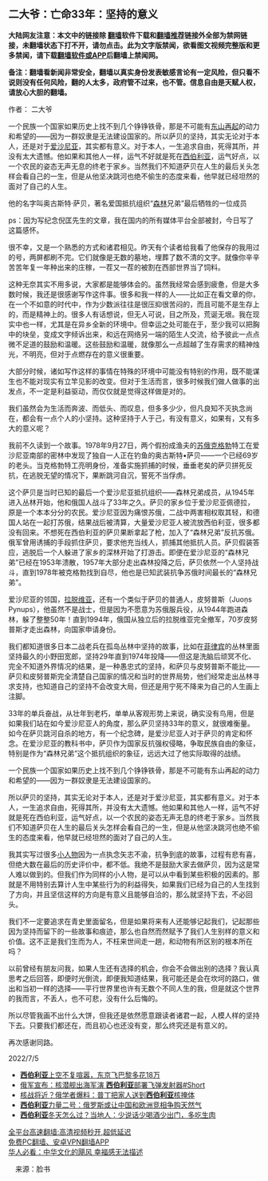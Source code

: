  <!-- 面包屑导航 --> <h2>二大爷：亡命33年：坚持的意义</h2> <p class="notice"><b>大陆网友注意：本文中的链接除 <a href="https://github.com/bannedbook/fanqiang" >翻墙</a>软件下载和<a href="https://github.com/killgcd/justmysocks/blob/master/README.md">翻墙推荐</a>链接外全部为禁网链接，未翻墙状态下打不开，请勿点击。此为文字版禁闻，欲看图文视频完整版和更多禁闻，请下载<a href="https://github.com/bannedbook/fanqiang">翻墙软件或APP</a>后翻墙上禁闻网。</p><p>备注：翻墙看新闻非常安全，翻墙以真实身份发表敏感言论有一定风险，但只看不说则没有任何风险，翻的人太多，政府管不过来，也不管。信息自由是天赋人权，请放心大胆的翻墙。</b></p>  <div class="entry"> <p>作者： 二大爷</p> <p id="summary">一个民族一个国家如果历史上找不到几个铮铮铁骨，那是不可能有<a href="https://www.bannedbook.org/bnews/tag/%E4%B8%9C%E5%B1%B1%E5%86%8D%E8%B5%B7/" class="st_tag internal_tag" rel="tag" title="标签 东山再起 下的日志">东山再起</a>的动力和希望的——因为一群奴隶是无法建设国家的。所以萨贝的坚持，其实无论对于本人，还是对于<a href="https://www.bannedbook.org/bnews/tag/%E7%88%B1%E6%B2%99%E5%B0%BC%E4%BA%9A/" class="st_tag internal_tag" rel="tag" title="标签 爱沙尼亚 下的日志">爱沙尼亚</a>，其实都有意义。对于本人，一生追求自由，死得其所，并没有太大遗憾。他如果和其他人一样，运气不好就是死在<a href="https://www.bannedbook.org/bnews/tag/%E8%A5%BF%E4%BC%AF%E5%88%A9%E4%BA%9A/" class="st_tag internal_tag" rel="tag" title="标签 西伯利亚 下的日志">西伯利亚</a>，运气好点，以一个农民的姿态无声无息的终老于家乡。当然我们不知道萨贝在人生的最后关头怎样会看自己的一生，但是从他坚决跳河也绝不偷生的态度来看，他早就已经坦然的面对了自己的人生。</p> <p id="conimg">他的名字叫奥古斯特·萨贝，著名爱国抵抗组织“<a href="https://www.bannedbook.org/bnews/tag/%E6%A3%AE%E6%9E%97/" class="st_tag internal_tag" rel="tag" title="标签 森林 下的日志">森林</a>兄弟”最后牺牲的一位成员</p> <p>ps：因为写纪念倪匡先生的文章，我在国内的所有媒体平台全部被封，今日写了这篇感怀。</p> <p>很不幸，又是一个熟悉的方式和诸君相见。昨天有个读者给我看了他保存的我用过的号，两屏都刷不完。它们就像是无数的墓地，埋葬了数不清的文字。就像你辛辛苦苦年复一年种出来的庄稼，一茬又一茬的被割在西部世界当了饲料。</p>  <p>这种无奈其实不用多说，大家都是能够体会的。虽然我经常会感到疲惫，但是大多数时候，我还是很感谢写作这件事。很多和我一样的人——比如正在看文章的你，在一个不如意的时代中，作为少数派往往是很压抑很苦闷的，而且可能不是生存上的，而是精神上的。很多人有话想说，但无人可说，目之所及，荒诞无垠。我在现实中也一样，尤其是在异乡全新的环境中。但幸运之处可能在于，至少我可以把胸中的块垒，变成文字倾诉出来，和远在网络另一端的陌生人交流，给予彼此一点点微不足道的鼓励和温暖。这些鼓励和温暖，就像那么一点超越了生存需求的精神烛光，不明亮，但对于点燃存在的意义很重要。</p> <p>大部分时候，诸如写作这样的事情在特殊的环境中可能没有特别的作用，既不能谋生也不能对现实有立竿见影的改变。但对于生活而言，很多时候我们做人做事的出发点，不一定是利益驱动，而仅仅就是觉得这样做是对的。</p> <p>我们虽然会为生活而奔波、而低头、而叹息，但多多少少，但凡良知不灭执念尚在，都会有一点个人的小坚持。这种坚持于人于己，有没有意义，如果有，又有多大的意义呢？</p> <p>我前不久读到一个故事。1978年9月27日，两个假扮成渔夫的<a href="https://www.bannedbook.org/bnews/tag/%E8%8B%8F%E4%BF%84/" class="st_tag internal_tag" rel="tag" title="标签 苏俄 下的日志">苏俄</a><a href="https://www.bannedbook.org/bnews/tag/%e5%85%8b%e6%a0%bc%e5%8b%83/" class="st_tag internal_tag" rel="tag" title="标签 克格勃 下的日志">克格勃</a>特工在爱沙尼亚南部的密林中发现了独自一人正在钓鱼的奥古斯特•萨贝——一个已经69岁的老头。当克格勃特工亮明身份，准备实施抓捕的时候，垂垂老矣的萨贝拼死反抗，在逃脱无望的情况下，果断跳河自沉，誓死不当俘虏。</p> <p>这个萨贝是当时已知的最后一个爱沙尼亚抵抗组织——森林兄弟成员，从1945年进入丛林开始，他和俄国人战斗了33年之久。萨贝的家乡位于爱沙尼亚佩德拉，原是一个本本分分的农民。爱沙尼亚因为痛恨苏俄，二战中两害相权取其轻，和德国人站在一起打苏俄，结果战后被清算，大量爱沙尼亚人被流放西伯利亚，很多都没有回来。不想死在西伯利亚的萨贝果断拿起了枪，加入了“森林兄弟”反抗苏俄。俄军曾用诱捕的手段抓住萨贝，要求他充当线人，抓捕其他抵抗人员。萨贝假装答应，逃脱后一个人躲进了家乡的深林开始了打游击。即便在爱沙尼亚的“森林兄弟”已经在1953年溃散，1957年大部分走出森林投降之后，萨贝依然一个人坚持战斗，直到1978年被克格勃找到自尽，他也是已知武装抗争苏俄时间最长的“森林兄弟”。</p>  <p>爱沙尼亚的邻国，<a href="https://www.bannedbook.org/bnews/tag/%E6%8B%89%E8%84%B1%E7%BB%B4%E4%BA%9A/" class="st_tag internal_tag" rel="tag" title="标签 拉脱维亚 下的日志">拉脱维亚</a>，还有一个类似于萨贝的普通人，皮努普斯（Juoņs Pynups），他虽然不是战士，但是因为不愿意为苏俄服兵役，从1944年跑进森林，躲了整整50年！直到1994年，俄国从独立后的拉脱维亚完全撤军，70岁皮努普斯才走出森林，向国家申请身份。</p> <p>我们都知道很多日本二战老兵在孤岛丛林中坚持的故事，比如在<a href="https://www.bannedbook.org/bnews/tag/%e8%8f%b2%e5%be%8b%e5%ae%be/" class="st_tag internal_tag" rel="tag" title="标签 菲律宾 下的日志">菲律宾</a>的丛林里面坚持最久的小野田宽郎，坚持29年直到1974年投降——但这是洗脑后顽冥不化、完全不知道外界情况的结果，是一种愚忠式的坚持，和萨贝与皮努普斯不能比——萨贝和皮努普斯完全清楚自己国家的情况和当时的世界局势，他们经常走出丛林寻求支持，也知道自己的坚持不会改变大局，但还是用宁死不降来为自己的人生画上注脚。</p> <p>33年的单兵奋战，从壮年到老朽，单单从客观形势上来说，确实没有鸟用，但是如果我们站在如今爱沙尼亚人的角度，那么萨贝坚持33年的意义，就很难衡量。如今在萨贝跳河自杀的地方，有一个纪念碑，是爱沙尼亚人对于萨贝的肯定和怀念。在爱沙尼亚的教科书中，萨贝作为国家反抗强权侵略，争取民族自由的象征，特别是作为“森林兄弟”这个抵抗组织的象征，远远大过了他实际取得的战绩。</p> <p>一个民族一个国家如果历史上找不到几个铮铮铁骨，那是不可能有东山再起的动力和希望的——因为一群奴隶是无法建设国家的。</p> <p>所以萨贝的坚持，其实无论对于本人，还是对于爱沙尼亚，其实都有意义。对于本人，一生追求自由，死得其所，并没有太大遗憾。他如果和其他人一样，运气不好就是死在西伯利亚，运气好点，以一个农民的姿态无声无息的终老于家乡。当然我们不知道萨贝在人生的最后关头怎样会看自己的一生，但是从他坚决跳河也绝不偷生的态度来看，他早就已经坦然的面对了自己的人生。</p>  <p>我其实写过很多<a href="https://www.bannedbook.org/bnews/tag/%E5%B0%8F%E4%BA%BA%E7%89%A9/" class="st_tag internal_tag" rel="tag" title="标签 小人物 下的日志">小人物</a>因为一点执念矢志不渝，抗争到底的故事，过程有悲有喜，但绝大数在最后的历史评价中，都不低。我绝不是鼓励大家去做萨贝，因为这是常人难以做到的。但我们作为同样的小人物，是可以从中看到某些积极的因素的。那就是不用特别去算计人生中某些行为的利益得失，如果我们已经为自己的人生找到了方向，并且坚信这样的方向是有意义且能够自洽的，那么就坚持下去，不必回头。</p> <p>我们不一定要追求在青史里面留名，但是如果将来有人还能够记起我们，记起那些因为坚持而留下的一些故事和痕迹，那么也自然而然赋予了我们人生别样的意义和价值。这不正是我们生而为人，不枉来世间走一趟，和动物有所区别的根本所在吗？</p> <p>以前曾经有朋友问我，如果人生还有选择的机会，你会不会做出别的选择？我认真思考之后回答，即便时光倒流，即便我知道结果，我可能还是会在坎坷的路口，做出和当初一样的选择——平行世界里也许有无数个不同人生的我，但是就这个世界的我而言，不丢人，也不可悲，没有什么后悔的。</p> <p>所以尽管我画不出什么大饼，但我还是依然愿意跟读者诸君一起，人模人样的坚持下去。只要我们都还在，而且初心也还没有变，那么终究还是有意义的。</p> <p>再次感谢同路。</p>  <p>2022/7/5</p> <div id="taboola-mid-1"></div>  <ul class='op-related-articles' title='相关阅读'> <li><a href='https://www.bannedbook.org/bnews/cnnews/20220311/1703532.html' target='_blank'><b>西伯利亚</b>上空不复喧嚣，东京飞巴黎多花18万</a></li> <li><a href='https://www.bannedbook.org/bnews/bannedvideo/20220302/1699267.html' target='_blank'>俄军宣布：核潜舰出海军演 <b>西伯利亚</b>部署飞弹发射器#Short</a></li> <li><a href='https://www.bannedbook.org/bnews/worldnews/20220302/1698925.html' target='_blank'>核战将近？俄学者爆料：普丁把家人送到<b>西伯利亚</b>核掩体</a></li> <li><a href='https://www.bannedbook.org/bnews/worldnews/20220119/1681254.html' target='_blank'><b>西伯利亚</b>力量二号：俄罗斯或让中国和欧洲竞相争购天然气</a></li> <li><a href='https://www.bannedbook.org/bnews/funmedia/20220114/1679250.html' target='_blank'><b>西伯利亚</b>冬天怎么过？当地人：少说话少喝酒少出门，多吃生肉</a></li> </ul> <p class="texttj"> <a href="https://github.com/bannedbook/fanqiang/wiki/V2ray%E6%9C%BA%E5%9C%BA" target="_blank">全平台高速翻墙:高清视频秒开,超低延迟</a><br/> <a href="https://github.com/bannedbook/fanqiang/wiki/%E7%A6%81%E9%97%BB%E7%BD%91%E5%AE%89%E5%8D%93%E7%BF%BB%E5%A2%99%E6%96%B0%E9%97%BBAPP" target="_blank">免费PC翻墙、安卓VPN翻墙APP</a><br/> <a href="https://www.bannedbook.org/bnews/comments/20220220/1694796.html" target="_blank">华人必看：中华文化的飓风 幸福感无法描述</a> </p><p class="src-info">　来源：脸书 </p><a name='sharetosocial'></a>  <div style="margin-bottom:5px;padding-bottom:5px;clear:both"> <div id="archive-pix-1" class="banner-ads"> <!-- AuctionX Display platform tag START --> <div id="27602x728x90x621x_ADSLOT1" clicktrack="%%CLICK_URL_ESC%%"></div>  <!-- AuctionX Display platform tag END --> </div> <div id="archive-pix-2" class="banner-ads"> <!-- AuctionX Display platform tag START --> <div id="27556x300x250x621x_ADSLOT1" clicktrack="%%CLICK_URL_ESC%%" style="margin:0 auto;text-align:center"></div>  <!-- AuctionX Display platform tag END --> </div> </div>  <div id="archive-pix-1" class="banner-ads"> <!-- AuctionX Display platform tag START --> <div id="27603x728x90x621x_ADSLOT1" clicktrack="%%CLICK_URL_ESC%%"></div>  <!-- AuctionX Display platform tag END --> </div> </div><!--END ENTRY--> 